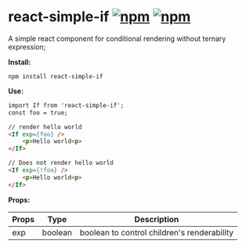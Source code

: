# react-simple-if [![npm](https://img.shields.io/npm/v/react-simple-if.svg?maxAge=000)](https://www.npmjs.com/package/react-simple-if) [![npm](https://img.shields.io/npm/dm/react-simple-if.svg?maxAge=000)](https://www.npmjs.com/package/react-simple-if)

A simple react component for conditional rendering without ternary expression;

**Install:**
```
npm install react-simple-if
```

**Use:**
```html
import If from 'react-simple-if';
const foo = true;

// render hello world
<If exp={foo} />
    <p>Hello world<p>
</If> 

// Does not render hello world
<If exp={!foo} />
    <p>Hello world<p>
</If> 

```
**Props:**

Props | Type | Description
------|------ | -------------
exp | boolean | boolean to control children's  renderability

